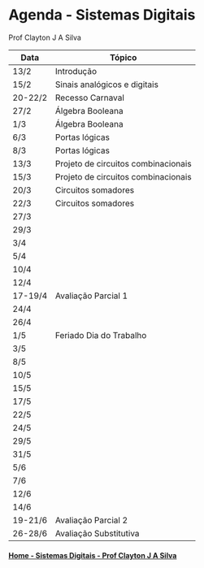 # Agenda - Sistemas Digitais
Prof Clayton J A Silva

| Data | Tópico |
| ---- | ------ |
| 13/2 | Introdução | 
| 15/2 | Sinais analógicos e digitais |
| 20-22/2 | Recesso Carnaval |
| 27/2 | Álgebra Booleana |
| 1/3 | Álgebra Booleana |
| 6/3 | Portas lógicas |
| 8/3 | Portas lógicas |
| 13/3 | Projeto de circuitos combinacionais |
| 15/3 | Projeto de circuitos combinacionais |
| 20/3 | Circuitos somadores |
| 22/3 | Circuitos somadores |
| 27/3 | |
| 29/3 | |
| 3/4 | |
| 5/4 | |
| 10/4 | |
| 12/4 | |
| 17-19/4 | Avaliação Parcial 1 |
| 24/4 | |
| 26/4 | |
| 1/5 | Feriado Dia do Trabalho |
| 3/5 | |
| 8/5 | |
| 10/5 | |
| 15/5 | |
| 17/5 | |
| 22/5 | |
| 24/5 | |
| 29/5 | |
| 31/5 | |
| 5/6 | |
| 7/6 | |
| 12/6 | |
| 14/6 | |
| 19-21/6 | Avaliação Parcial 2 |
| 26-28/6 | Avaliação Substitutiva |

#### [Home - Sistemas Digitais - Prof Clayton J A Silva](https://github.com/claytonjasilva/claytonjasilva.github.io/blob/main/sisdig.md)

